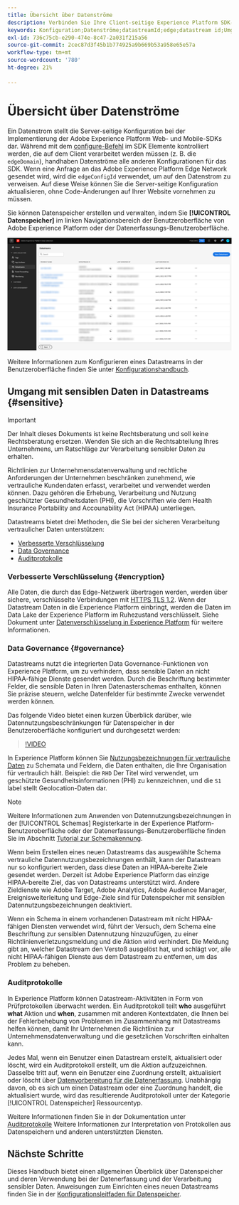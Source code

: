 ```yaml
---
title: Übersicht über Datenströme
description: Verbinden Sie Ihre Client-seitige Experience Platform SDK-Integration mit Adobe-Produkten und Zielen von Drittanbietern.
keywords: Konfiguration;Datenströme;datastreamId;edge;datastream id;Umgebungseinstellungen;edgeConfigId;identity;id sync enabled;ID Sync Container ID;Sandbox;Streaming Inlet;Ereignis-Datensatz;Target;Client-Code;Eigenschafts-Token;Target-Umgebungs-ID;Cookie-Ziele;URL-Ziele;Analytics Settings Blockreport suite id;Datenvorbereitung für Datenerfassung;Data Prep;Mapper;XDM Mapper;Mapper in Edge;
exl-id: 736c75cb-e290-474e-8c47-2a031f215a56
source-git-commit: 2cec87d3f45b1b774925a9b669b53a958e65e57a
workflow-type: tm+mt
source-wordcount: '780'
ht-degree: 21%

---
```


# Übersicht über Datenströme

Ein Datenstrom stellt die Server-seitige Konfiguration bei der Implementierung der Adobe Experience Platform Web- und Mobile-SDKs dar. Während mit dem [configure-Befehl](../fundamentals/configuring-the-sdk.md) im SDK Elemente kontrolliert werden, die auf dem Client verarbeitet werden müssen (z. B. die `edgeDomain`), handhaben Datenströme alle anderen Konfigurationen für das SDK. Wenn eine Anfrage an das Adobe Experience Platform Edge Network gesendet wird, wird die `edgeConfigId` verwendet, um auf den Datenstrom zu verweisen. Auf diese Weise können Sie die Server-seitige Konfiguration aktualisieren, ohne Code-Änderungen auf Ihrer Website vornehmen zu müssen.

Sie können Datenspeicher erstellen und verwalten, indem Sie **[!UICONTROL Datenspeicher]** im linken Navigationsbereich der Benutzeroberfläche von Adobe Experience Platform oder der Datenerfassungs-Benutzeroberfläche.

![Registerkarte „Datenströme“ in der Benutzeroberfläche](../assets/datastreams/overview/datastreams-tab.png)

Weitere Informationen zum Konfigurieren eines Datastreams in der Benutzeroberfläche finden Sie unter [Konfigurationshandbuch](./configure.md).

## Umgang mit sensiblen Daten in Datastreams {#sensitive}

>[!IMPORTANT]
>
>Der Inhalt dieses Dokuments ist keine Rechtsberatung und soll keine Rechtsberatung ersetzen. Wenden Sie sich an die Rechtsabteilung Ihres Unternehmens, um Ratschläge zur Verarbeitung sensibler Daten zu erhalten.

Richtlinien zur Unternehmensdatenverwaltung und rechtliche Anforderungen der Unternehmen beschränken zunehmend, wie vertrauliche Kundendaten erfasst, verarbeitet und verwendet werden können. Dazu gehören die Erhebung, Verarbeitung und Nutzung geschützter Gesundheitsdaten (PHI), die Vorschriften wie dem Health Insurance Portability and Accounability Act (HIPAA) unterliegen.

Datastreams bietet drei Methoden, die Sie bei der sicheren Verarbeitung vertraulicher Daten unterstützen:

* [Verbesserte Verschlüsselung](#encryption)
* [Data Governance](#governance)
* [Auditprotokolle](#audit-logs)

### Verbesserte Verschlüsselung {#encryption}

Alle Daten, die durch das Edge-Netzwerk übertragen werden, werden über sichere, verschlüsselte Verbindungen mit [HTTPS TLS 1.2](https://datatracker.ietf.org/doc/html/rfc5246). Wenn der Datastream Daten in die Experience Platform einbringt, werden die Daten im Data Lake der Experience Platform im Ruhezustand verschlüsselt. Siehe Dokument unter [Datenverschlüsselung in Experience Platform](../../landing/governance-privacy-security/encryption.md) für weitere Informationen.

### Data Governance {#governance}

Datastreams nutzt die integrierten Data Governance-Funktionen von Experience Platform, um zu verhindern, dass sensible Daten an nicht HIPAA-fähige Dienste gesendet werden. Durch die Beschriftung bestimmter Felder, die sensible Daten in Ihren Datenasterschemas enthalten, können Sie präzise steuern, welche Datenfelder für bestimmte Zwecke verwendet werden können.

Das folgende Video bietet einen kurzen Überblick darüber, wie Datennutzungsbeschränkungen für Datenspeicher in der Benutzeroberfläche konfiguriert und durchgesetzt werden:

>[!VIDEO](https://video.tv.adobe.com/v/3409588/?quality=12&learn=on&speedcontrol=on)

In Experience Platform können Sie [Nutzungsbezeichnungen für vertrauliche Daten](../../data-governance/labels/reference.md#sensitive) zu Schemata und Feldern, die Daten enthalten, die Ihre Organisation für vertraulich hält. Beispiel: die `RHD` Der Titel wird verwendet, um geschützte Gesundheitsinformationen (PHI) zu kennzeichnen, und die `S1` label stellt Geolocation-Daten dar.

>[!NOTE]
>
>Weitere Informationen zum Anwenden von Datennutzungsbezeichnungen in der [!UICONTROL Schemas] Registerkarte in der Experience Platform-Benutzeroberfläche oder der Datenerfassungs-Benutzeroberfläche finden Sie im Abschnitt [Tutorial zur Schemakennung](../../xdm/tutorials/labels.md).

Wenn beim Erstellen eines neuen Datastreams das ausgewählte Schema vertrauliche Datennutzungsbezeichnungen enthält, kann der Datastream nur so konfiguriert werden, dass diese Daten an HIPAA-bereite Ziele gesendet werden. Derzeit ist Adobe Experience Platform das einzige HIPAA-bereite Ziel, das von Datastreams unterstützt wird. Andere Zieldienste wie Adobe Target, Adobe Analytics, Adobe Audience Manager, Ereignisweiterleitung und Edge-Ziele sind für Datenspeicher mit sensiblen Datennutzungsbezeichnungen deaktiviert.

Wenn ein Schema in einem vorhandenen Datastream mit nicht HIPAA-fähigen Diensten verwendet wird, führt der Versuch, dem Schema eine Beschriftung zur sensiblen Datennutzung hinzuzufügen, zu einer Richtlinienverletzungsmeldung und die Aktion wird verhindert. Die Meldung gibt an, welcher Datastream den Verstoß ausgelöst hat, und schlägt vor, alle nicht HIPAA-fähigen Dienste aus dem Datastream zu entfernen, um das Problem zu beheben.

### Auditprotokolle

In Experience Platform können Datastream-Aktivitäten in Form von Prüfprotokollen überwacht werden. Ein Auditprotokoll teilt **who** ausgeführt **what** Aktion und **when**, zusammen mit anderen Kontextdaten, die Ihnen bei der Fehlerbehebung von Problemen im Zusammenhang mit Datastreams helfen können, damit Ihr Unternehmen die Richtlinien zur Unternehmensdatenverwaltung und die gesetzlichen Vorschriften einhalten kann.

Jedes Mal, wenn ein Benutzer einen Datastream erstellt, aktualisiert oder löscht, wird ein Auditprotokoll erstellt, um die Aktion aufzuzeichnen. Dasselbe tritt auf, wenn ein Benutzer eine Zuordnung erstellt, aktualisiert oder löscht über [Datenvorbereitung für die Datenerfassung](./data-prep.md). Unabhängig davon, ob es sich um einen Datastream oder eine Zuordnung handelt, die aktualisiert wurde, wird das resultierende Auditprotokoll unter der Kategorie [!UICONTROL Datenspeicher] Ressourcentyp.

Weitere Informationen finden Sie in der Dokumentation unter [Auditprotokolle](../../landing/governance-privacy-security/audit-logs/overview.md) Weitere Informationen zur Interpretation von Protokollen aus Datenspeichern und anderen unterstützten Diensten.

## Nächste Schritte

Dieses Handbuch bietet einen allgemeinen Überblick über Datenspeicher und deren Verwendung bei der Datenerfassung und der Verarbeitung sensibler Daten. Anweisungen zum Einrichten eines neuen Datastreams finden Sie in der [Konfigurationsleitfaden für Datenspeicher](./configure.md).
